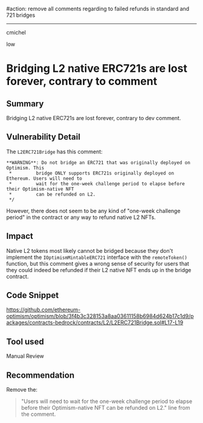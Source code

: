 #action: remove all comments regarding to failed refunds in standard and 721 bridges

---

cmichel

low

# Bridging L2 native ERC721s are lost forever, contrary to comment

## Summary
Bridging L2 native ERC721s are lost forever, contrary to dev comment.

## Vulnerability Detail
The `L2ERC721Bridge` has this comment:

```solidity
**WARNING**: Do not bridge an ERC721 that was originally deployed on Optimism. This
 *         bridge ONLY supports ERC721s originally deployed on Ethereum. Users will need to
 *         wait for the one-week challenge period to elapse before their Optimism-native NFT
 *         can be refunded on L2.
 */
```

However, there does not seem to be any kind of "one-week challenge period" in the contract or any way to refund native L2 NFTs.

## Impact
Native L2 tokens most likely cannot be bridged because they don't implement the `IOptimismMintableERC721` interface with the `remoteToken()` function, but this comment gives a wrong sense of security for users that they could indeed be refunded if their L2 native NFT ends up in the bridge contract.

## Code Snippet
https://github.com/ethereum-optimism/optimism/blob/3f4b3c328153a8aa03611158b6984d624b17c1d9/packages/contracts-bedrock/contracts/L2/L2ERC721Bridge.sol#L17-L19

## Tool used

Manual Review

## Recommendation
Remove the:

> "Users will need to wait for the one-week challenge period to elapse before their Optimism-native NFT can be refunded on L2." line from the comment.
